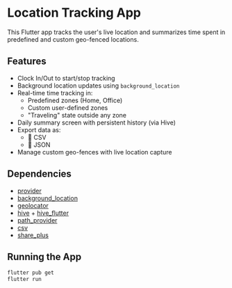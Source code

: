 # Location Tracking App

This Flutter app tracks the user's live location and summarizes time spent in predefined and custom geo-fenced locations.

## Features

- Clock In/Out to start/stop tracking
- Background location updates using `background_location`
- Real-time time tracking in:
  - Predefined zones (Home, Office)
  - Custom user-defined zones
  - "Traveling" state outside any zone
- Daily summary screen with persistent history (via Hive)
- Export data as:
  - 📄 CSV
  - 📄 JSON
- Manage custom geo-fences with live location capture

## Dependencies

- [provider](https://pub.dev/packages/provider)
- [background_location](https://pub.dev/packages/background_location)
- [geolocator](https://pub.dev/packages/geolocator)
- [hive](https://pub.dev/packages/hive) + [hive_flutter](https://pub.dev/packages/hive_flutter)
- [path_provider](https://pub.dev/packages/path_provider)
- [csv](https://pub.dev/packages/csv)
- [share_plus](https://pub.dev/packages/share_plus)

## Running the App

```bash
flutter pub get
flutter run
